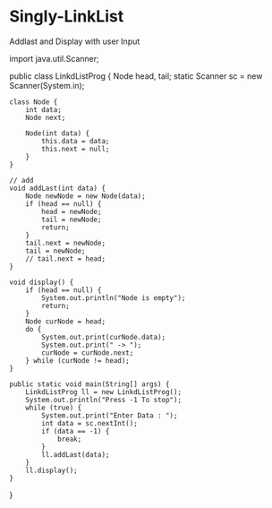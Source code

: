 # Singly-LinkList
Addlast and Display with user Input

import java.util.Scanner;

public class LinkdListProg {
    Node head, tail;
    static Scanner sc = new Scanner(System.in);

    class Node {
        int data;
        Node next;

        Node(int data) {
            this.data = data;
            this.next = null;
        }
    }

    // add
    void addLast(int data) {
        Node newNode = new Node(data);
        if (head == null) {
            head = newNode;
            tail = newNode;
            return;
        }
        tail.next = newNode;
        tail = newNode;
        // tail.next = head;
    }

    void display() {
        if (head == null) {
            System.out.println("Node is empty");
            return;
        }
        Node curNode = head;
        do {
            System.out.print(curNode.data);
            System.out.print(" -> ");
            curNode = curNode.next;
        } while (curNode != head);
    }

    public static void main(String[] args) {
        LinkdListProg ll = new LinkdListProg();
        System.out.println("Press -1 To stop");
        while (true) {
            System.out.print("Enter Data : ");
            int data = sc.nextInt();
            if (data == -1) {
                break;
            }
            ll.addLast(data);
        }
        ll.display();
    }
}
